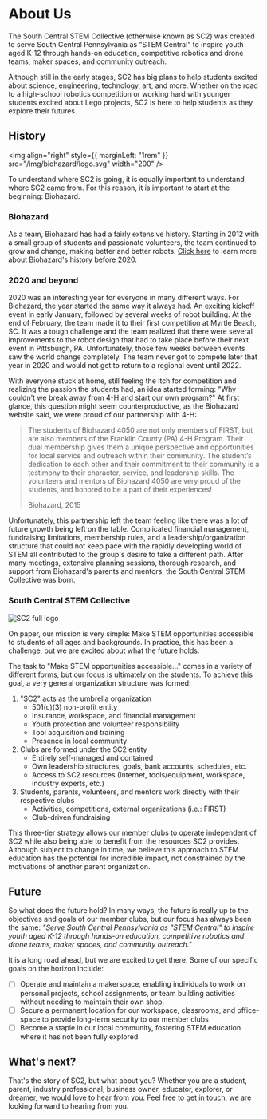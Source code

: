 # About Us

The South Central STEM Collective (otherwise known as SC2) was created to serve South Central Pennsylvania as "STEM Central" to inspire youth aged K-12 through hands-on education, competitive robotics and drone teams, maker spaces, and community outreach.

Although still in the early stages, SC2 has big plans to help students excited about science, engineering, technology, art, and more. Whether on the road to a high-school robotics competition or working hard with younger students excited about Lego projects, SC2 is here to help students as they explore their futures.

## History

<img align="right" style={{ marginLeft: "1rem" }} src="/img/biohazard/logo.svg" width="200" />

To understand where SC2 is going, it is equally important to understand where SC2 came from. For this reason, it is important to start at the beginning: Biohazard.

### Biohazard

As a team, Biohazard has had a fairly extensive history. Starting in 2012 with a small group of students and passionate volunteers, the team continued to grow and change, making better and better robots. [Click here](/biohazard/history) to learn more about Biohazard's history before 2020.

### 2020 and beyond

2020 was an interesting year for everyone in many different ways. For Biohazard, the year started the same way it always had. An exciting kickoff event in early January, followed by several weeks of robot building. At the end of February, the team made it to their first competition at Myrtle Beach, SC. It was a tough challenge and the team realized that there were several improvements to the robot design that had to take place before their next event in Pittsburgh, PA. Unfortunately, those few weeks between events saw the world change completely. The team never got to compete later that year in 2020 and would not get to return to a regional event until 2022.

With everyone stuck at home, still feeling the itch for competition and realizing the passion the students had, an idea started forming: "Why couldn't we break away from 4-H and start our own program?" At first glance, this question might seem counterproductive, as the Biohazard website said, we were proud of our partnership with 4-H:

> The students of Biohazard 4050 are not only members of FIRST, but are also members of the Franklin County (PA) 4-H Program. Their dual membership gives them a unique perspective and opportunities for local service and outreach within their community. The student’s dedication to each other and their commitment to their community is a testimony to their character, service, and leadership skills. The volunteers and mentors of Biohazard 4050 are very proud of the students, and honored to be a part of their experiences!
>
> Biohazard, 2015

Unfortunately, this partnership left the team feeling like there was a lot of future growth being left on the table. Complicated financial management, fundraising limitations, membership rules, and a leadership/organization structure that could not keep pace with the rapidly developing world of STEM all contributed to the group's desire to take a different path. After many meetings, extensive planning sessions, thorough research, and support from Biohazard's parents and mentors, the South Central STEM Collective was born.

### South Central STEM Collective

<img src="/img/svg/logo-color-full.svg" alt="SC2 full logo"  />

On paper, our mission is very simple: Make STEM opportunities accessible to students of all ages and backgrounds. In practice, this has been a challenge, but we are excited about what the future holds.

The task to "Make STEM opportunities accessible..." comes in a variety of different forms, but our focus is ultimately on the students. To achieve this goal, a very general organization structure was formed:

1. "SC2" acts as the umbrella organization
   - 501(c)(3) non-profit entity
   - Insurance, workspace, and financial management
   - Youth protection and volunteer responsibility
   - Tool acquisition and training
   - Presence in local community
2. Clubs are formed under the SC2 entity
   - Entirely self-managed and contained
   - Own leadership structures, goals, bank accounts, schedules, etc.
   - Access to SC2 resources (Internet, tools/equipment, workspace, industry experts, etc.)
3. Students, parents, volunteers, and mentors work directly with their respective clubs
   - Activities, competitions, external organizations (i.e.: FIRST)
   - Club-driven fundraising

This three-tier strategy allows our member clubs to operate independent of SC2 while also being able to benefit from the resources SC2 provides. Although subject to change in time, we believe this approach to STEM education has the potential for incredible impact, not constrained by the motivations of another parent organization.

## Future

So what does the future hold? In many ways, the future is really up to the objectives and goals of our member clubs, but our focus has always been the same: _"Serve South Central Pennsylvania as "STEM Central" to inspire youth aged K-12 through hands-on education, competitive robotics and drone teams, maker spaces, and community outreach."_

It is a long road ahead, but we are excited to get there. Some of our specific goals on the horizon include:

- [ ] Operate and maintain a makerspace, enabling individuals to work on personal projects, school assignments, or team building activities without needing to maintain their own shop.
- [ ] Secure a permanent location for our workspace, classrooms, and office-space to provide long-term security to our member clubs
- [ ] Become a staple in our local community, fostering STEM education where it has not been fully explored

## What's next?

That's the story of SC2, but what about you? Whether you are a student, parent, industry professional, business owner, educator, explorer, or dreamer, we would love to hear from you. Feel free to [get in touch](/contact), we are looking forward to hearing from you.

